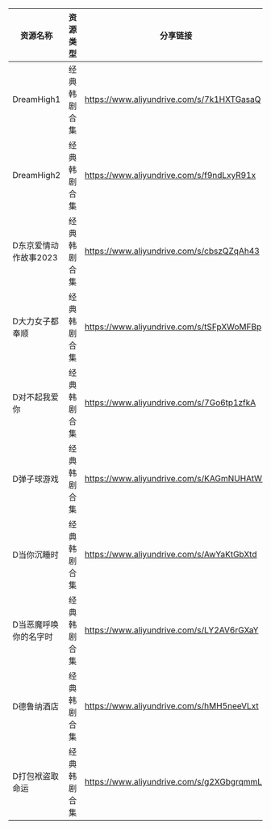 | 资源名称          | 资源类型   | 分享链接                                      | 发布时间       |
| ------------- | ------ | ----------------------------------------- | ---------- |
| DreamHigh1    | 经典韩剧合集 | https://www.aliyundrive.com/s/7k1HXTGasaQ | 2023-10-11 |
| DreamHigh2    | 经典韩剧合集 | https://www.aliyundrive.com/s/f9ndLxyR91x | 2023-10-11 |
| D东京爱情动作故事2023 | 经典韩剧合集 | https://www.aliyundrive.com/s/cbszQZqAh43 | 2023-10-11 |
| D大力女子都奉顺      | 经典韩剧合集 | https://www.aliyundrive.com/s/tSFpXWoMFBp | 2023-10-11 |
| D对不起我爱你       | 经典韩剧合集 | https://www.aliyundrive.com/s/7Go6tp1zfkA | 2023-10-11 |
| D弹子球游戏        | 经典韩剧合集 | https://www.aliyundrive.com/s/KAGmNUHAtW8 | 2023-10-11 |
| D当你沉睡时        | 经典韩剧合集 | https://www.aliyundrive.com/s/AwYaKtGbXtd | 2023-10-11 |
| D当恶魔呼唤你的名字时   | 经典韩剧合集 | https://www.aliyundrive.com/s/LY2AV6rGXaY | 2023-10-11 |
| D德鲁纳酒店        | 经典韩剧合集 | https://www.aliyundrive.com/s/hMH5neeVLxt | 2023-10-11 |
| D打包袱盗取命运      | 经典韩剧合集 | https://www.aliyundrive.com/s/g2XGbgrqmmL | 2023-10-11 |
